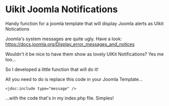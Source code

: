 # Uikit Joomla Notifications
Handy function for a joomla template that will display Joomla alerts as UIkit Notications

Joomla's system messages are quite ugly. Have a look: https://docs.joomla.org/Display_error_messages_and_notices

Wouldn't it be nice to have them show as lovely UIKit Notifications? Yes me too...

So I developed a little function that will do it! 

All you need to do is replace this code in your Joomla Template...


```
<jdoc:include type="message" />
```

...with the code that's in my index.php file. Simples!
